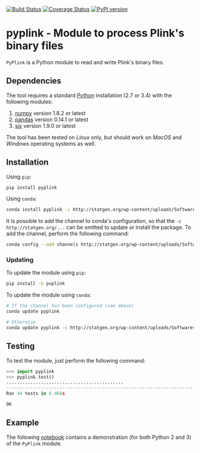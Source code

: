 [![Build Status](https://travis-ci.org/lemieuxl/pyplink.svg?branch=master)](https://travis-ci.org/lemieuxl/pyplink)
[![Coverage Status](https://coveralls.io/repos/lemieuxl/pyplink/badge.svg?branch=master&service=github)](https://coveralls.io/github/lemieuxl/pyplink?branch=master)
[![PyPI version](https://badge.fury.io/py/pyplink.svg)](http://badge.fury.io/py/pyplink)


# pyplink - Module to process Plink's binary files

`PyPlink` is a Python module to read and write Plink's binary files.


## Dependencies

The tool requires a standard [Python](http://python.org/) installation (2.7 or
3.4) with the following modules:

1. [numpy](http://www.numpy.org/) version 1.8.2 or latest
2. [pandas](http://pandas.pydata.org/) version 0.14.1 or latest
3. [six](https://pythonhosted.org/six/) version 1.9.0 or latest

The tool has been tested on *Linux* only, but should work on *MacOS* and
*Windows* operating systems as well.


## Installation

Using `pip`:

```bash
pip install pyplink
```

Using `conda`:

```bash
conda install pyplink -c http://statgen.org/wp-content/uploads/Softwares/pyplink
```

It is possible to add the channel to conda's configuration, so that the
`-c http://statgen.org/...` can be omitted to update or install the package.
To add the channel, perform the following command:

```bash
conda config --add channels http://statgen.org/wp-content/uploads/Softwares/pyplink
```


### Updating

To update the module using `pip`:

```bash
pip install -U puplink
```

To update the module using `conda`:

```bash
# If the channel has been configured (see above)
conda update pyplink

# Otherwise
conda update pyplink -c http://statgen.org/wp-content/uploads/Softwares/pyplink
```


## Testing

To test the module, just perform the following command:

```python
>>> import pyplink
>>> pyplink.test()
............................................
----------------------------------------------------------------------
Ran 44 tests in 0.468s

OK
```


## Example

The following
[notebook](http://nbviewer.ipython.org/github/lemieuxl/pyplink/blob/master/demo/PyPlink%20Demo.ipynb)
contains a demonstration (for both Python 2 and 3) of the `PyPlink` module.
